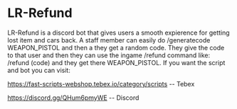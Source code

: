 # LR-Refund

LR-Refund is a discord bot that gives users a smooth expierence for getting lost item and cars back. A staff member can easily do /generatecode WEAPON_PISTOL and then a they get a random code. They give the code to that user and then they can use the ingame /refund command like: /refund (code) and they get there WEAPON_PISTOL. If you want the script and bot you can visit: 

https://fast-scripts-webshop.tebex.io/category/scripts -- Tebex

https://discord.gg/QHum6pmyWE -- Discord
